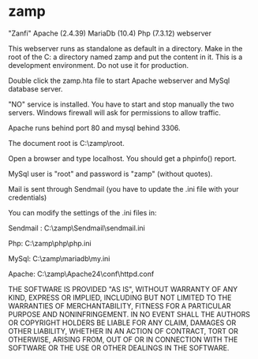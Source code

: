 # zamp
"Zanfi" Apache (2.4.39) MariaDb (10.4) Php (7.3.12) webserver

This webserver runs as standalone as default in a directory. Make in the root of the C: a directory named zamp and put the content in it. This is a development environment. Do not use it for production.

Double click the zamp.hta file to start Apache webserver and MySql database server.

"NO" service is installed. You have to start and stop manually the two servers. Windows firewall will ask for permissions to allow traffic.

Apache runs behind port 80 and mysql behind 3306.

The document root is C:\zamp\root.

Open a browser and type localhost. You should get a phpinfo() report.

MySql user is "root" and password is "zamp" (without quotes).

Mail is sent through Sendmail (you have to update the .ini file with your credentials)

You can modify the settings of the .ini files in:

Sendmail : C:\zamp\Sendmail\sendmail.ini

Php: C:\zamp\php\php.ini

MySql: C:\zamp\mariadb\my.ini

Apache: C:\zamp\Apache24\conf\httpd.conf

THE SOFTWARE IS PROVIDED "AS IS", WITHOUT WARRANTY OF ANY KIND, EXPRESS OR IMPLIED, INCLUDING BUT NOT LIMITED TO THE WARRANTIES OF MERCHANTABILITY, FITNESS FOR A PARTICULAR PURPOSE AND NONINFRINGEMENT. IN NO EVENT SHALL THE AUTHORS OR COPYRIGHT HOLDERS BE LIABLE FOR ANY CLAIM, DAMAGES OR OTHER LIABILITY, WHETHER IN AN ACTION OF CONTRACT, TORT OR OTHERWISE, ARISING FROM, OUT OF OR IN CONNECTION WITH THE SOFTWARE OR THE USE OR OTHER DEALINGS IN THE SOFTWARE.
